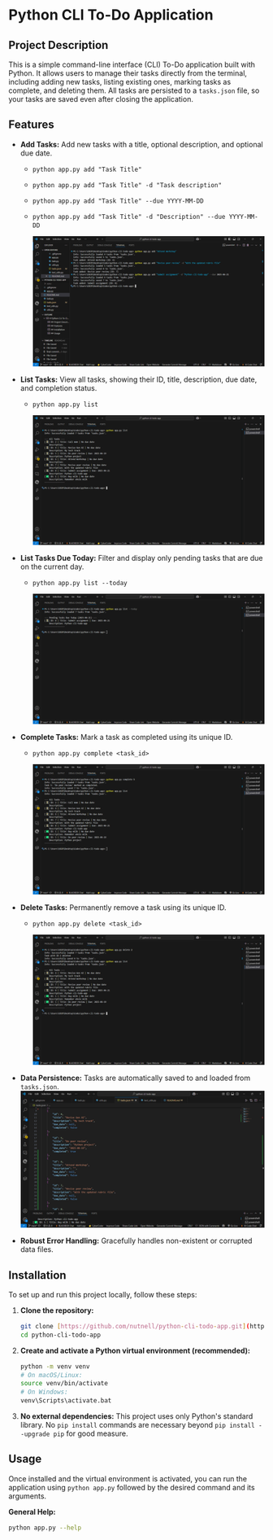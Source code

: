 # Python CLI To-Do Application

## Project Description

This is a simple command-line interface (CLI) To-Do application built with Python. It allows users to manage their tasks directly from the terminal, including adding new tasks, listing existing ones, marking tasks as complete, and deleting them. All tasks are persisted to a `tasks.json` file, so your tasks are saved even after closing the application.

## Features

* **Add Tasks:** Add new tasks with a title, optional description, and optional due date.
    * `python app.py add "Task Title"`
    * `python app.py add "Task Title" -d "Task description"`
    * `python app.py add "Task Title" --due YYYY-MM-DD`
    * `python app.py add "Task Title" -d "Description" --due YYYY-MM-DD`

        ![Terminal window showing a user adding a new task using the add command in the Python CLI To-Do application. The screen displays the command input and confirmation message Task added successfully. The environment is a typical command-line interface with a neutral tone focused on productivity.]('Add'-Task-functionality.png)


* **List Tasks:** View all tasks, showing their ID, title, description, due date, and completion status.
    * `python app.py list`

        ![Terminal window displaying the output of the list command in the Python CLI To-Do application. The screen shows a table with columns for task ID, title, description, due date, and completion status. Example tasks are listed with their details, and completed tasks are clearly marked.]('List'-Task-Functionality.png)

* **List Tasks Due Today:** Filter and display only pending tasks that are due on the current day.
    * `python app.py list --today`

        ![Terminal window displaying the output of the list command filtered to show only tasks due today in the Python CLI To-Do application. The screen presents a table with columns labeled ID, Title, Description, Due Date, and Status. One task with a due date matching the current day is listed, one row showing task details and whether the task is completed or pending.]('Due-today'-Task-functionality.png)

* **Complete Tasks:** Mark a task as completed using its unique ID.
    * `python app.py complete <task_id>`

        ![Terminal window displaying how the mark a Task as complete works and the output of the list command after marking task 5 as completed]('Complete'-Task-functionality.png)

* **Delete Tasks:** Permanently remove a task using its unique ID.
    * `python app.py delete <task_id>`

        ![Terminal window displaying how the delete Task works and the output of the list command after deleting task 2]('Delete'-Task-functionality.png)

* **Data Persistence:** Tasks are automatically saved to and loaded from `tasks.json`.
        ![A screenshot of tasks loaded in the json file](tasks-json.png)

* **Robust Error Handling:** Gracefully handles non-existent or corrupted data files.

## Installation

To set up and run this project locally, follow these steps:

1.  **Clone the repository:**
    ```bash
    git clone [https://github.com/nutnell/python-cli-todo-app.git](https://github.com/nutnell/python-cli-todo-app.git)
    cd python-cli-todo-app
    ```
    

2.  **Create and activate a Python virtual environment (recommended):**
    ```bash
    python -m venv venv
    # On macOS/Linux:
    source venv/bin/activate
    # On Windows:
    venv\Scripts\activate.bat
    ```

3.  **No external dependencies:** This project uses only Python's standard library. No `pip install` commands are necessary beyond `pip install --upgrade pip` for good measure.

## Usage

Once installed and the virtual environment is activated, you can run the application using `python app.py` followed by the desired command and its arguments.

**General Help:**
```bash
python app.py --help
